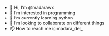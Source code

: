 - 👋 Hi, I’m @madarawx
- 👀 I’m interested in programming
- 🌱 I’m currently learning python
- 💞️ I’m looking to collaborate on different things
- 📫 How to reach me ig:madara_del_

<!---
madarawx/madarawx is a ✨ special ✨ repository because its `README.md` (this file) appears on your GitHub profile.
You can click the Preview link to take a look at your changes.
--->
